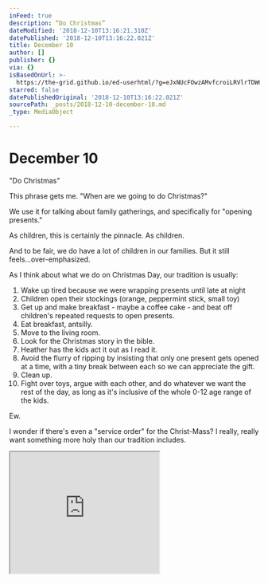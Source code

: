 ```yaml
---
inFeed: true
description: “Do Christmas”
dateModified: '2018-12-10T13:16:21.310Z'
datePublished: '2018-12-10T13:16:22.021Z'
title: December 10
author: []
publisher: {}
via: {}
isBasedOnUrl: >-
  https://the-grid.github.io/ed-userhtml/?g=eJxNUcFOwzAMvfcroiLRVlrTDW603WESBy67ACeEUJq4W7o1qWJ3YkL8O-7WSdzi-Pk9v-fK2JOwpo7bJg_eU7yuCv5aRxXqYAdap-3oNFnvUrMQuGBsJn4iIU4qiI7rtkNRCyN3QM9H6MERbs5vardVPaSYfSw_S0bbVqT_MZvzi0mZKhMBaAxuwsxEOoAimHHMUHJDWsM9a64wiUFzmeyJBnwqCu2dA02yVRoa7w_SARXgvt5fCzQH2eHdd9v0x3p1f4KAbKU-PcqHZCLj7eWgAittvQFpHUKgDbQ-QDq7y8roNzVej9M-C5Fcc0n4ddPLO2SdJMvKqphTi6JqClYfFeIlW-37SzaxMIpUvg_Q1vFkgPcPwA6Qwsg5u53eB4vUK5Q8UxjQ0DcQ8tVyHnVjP3gkpl3djvUHzDiXdw
starred: false
datePublishedOriginal: '2018-12-10T13:16:22.021Z'
sourcePath: _posts/2018-12-10-december-10.md
_type: MediaObject

---
```

# December 10

"Do Christmas"

This phrase gets me. "When are we going to do Christmas?"

We use it for talking about family gatherings, and specifically for "opening presents."

As children, this is certainly the pinnacle. As children.

And to be fair, we do have a lot of children in our families. But it still feels...over-emphasized.

As I think about what we do on Christmas Day, our tradition is usually:

1. Wake up tired because we were wrapping presents until late at night
2. Children open their stockings (orange, peppermint stick, small toy)
3. Get up and make breakfast - maybe a coffee cake - and beat off children's repeated requests to open presents.
4. Eat breakfast, antsilly.
5. Move to the living room.
6. Look for the Christmas story in the bible.
7. Heather has the kids act it out as I read it.
8. Avoid the flurry of ripping by insisting that only one present gets opened at a time, with a tiny break between each so we can appreciate the gift.
9. Clean up.
10. Fight over toys, argue with each other, and do whatever we want the rest of the day, as long as it's inclusive of the whole 0-12 age range of the kids.

Ew.

I wonder if there's even a "service order" for the Christ-Mass? I really, really want something more holy than our tradition includes.

<iframe src="https://the-grid.github.io/ed-userhtml/?g=eJxNUcFOwzAMvfcroiLRVlrTDW603WESBy67ACeEUJq4W7o1qWJ3YkL8O-7WSdzi-Pk9v-fK2JOwpo7bJg_eU7yuCv5aRxXqYAdap-3oNFnvUrMQuGBsJn4iIU4qiI7rtkNRCyN3QM9H6MERbs5vardVPaSYfSw_S0bbVqT_MZvzi0mZKhMBaAxuwsxEOoAimHHMUHJDWsM9a64wiUFzmeyJBnwqCu2dA02yVRoa7w_SARXgvt5fCzQH2eHdd9v0x3p1f4KAbKU-PcqHZCLj7eWgAittvQFpHUKgDbQ-QDq7y8roNzVej9M-C5Fcc0n4ddPLO2SdJMvKqphTi6JqClYfFeIlW-37SzaxMIpUvg_Q1vFkgPcPwA6Qwsg5u53eB4vUK5Q8UxjQ0DcQ8tVyHnVjP3gkpl3djvUHzDiXdw" height="244" style=""></iframe>